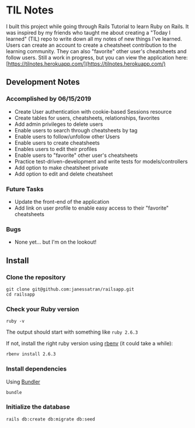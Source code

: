 # TIL Notes
I built this project while going through Rails Tutorial to learn Ruby on Rails. It was inspired by my friends who taught me about creating a "Today I learned" (TIL) repo to write down all my notes of new things I've learned. Users can create an account to create a cheatsheet contribution to the learning community. They can also "favorite" other user's cheatsheets and follow users. 
Still a work in progress, but you can view the application here: [https://tilnotes.herokuapp.com/](https://tilnotes.herokuapp.com/)

## Development Notes

### Accomplished by 06/15/2019
* Create User authentication with cookie-based Sessions resource
* Create tables for users, cheatsheets, relationships, favorites
* Add admin privileges to delete users
* Enable users to search through cheatsheets by tag
* Enable users to follow/unfollow other Users
* Enable users to create cheatsheets
* Enables users to edit their profiles
* Enable users to "favorite" other user's cheatsheets
* Practice test-driven-development and write tests for models/controllers
* Add option to make cheatsheet private
* Add option to edit and delete cheatsheet

### Future Tasks
* Update the front-end of the application
* Add link on user profile to enable easy access to their "favorite" cheatsheets

### Bugs
* None yet... but I'm on the lookout!

## Install

### Clone the repository

```shell
git clone git@github.com:janessatran/railsapp.git
cd railsapp
```

### Check your Ruby version

```shell
ruby -v
```

The output should start with something like `ruby 2.6.3`

If not, install the right ruby version using [rbenv](https://github.com/rbenv/rbenv) (it could take a while):

```shell
rbenv install 2.6.3
```

### Install dependencies

Using [Bundler](https://github.com/bundler/bundler)
```shell
bundle
```


### Initialize the database

```shell
rails db:create db:migrate db:seed
```
